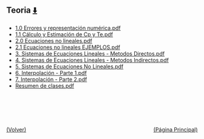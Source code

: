 
<html>
<body>
<h2>Teoria <a href="https://downgit.github.io/#/home?url=https://github.com/Apuntes-FIUBA/Apuntes-Electronica/tree/main/95 - Computación/9504 - Analisis Numerico I/Comision Schwarz-Sosa/Teoria" style="font-size:20px">  ⬇️ </a></h2>
<ul>
    <li><a href="1.0 Errores y representación numérica.pdf">1.0 Errores y representación numérica.pdf</a></li>
    <li><a href="1.1 Cálculo y Estimación de Cp y Te.pdf">1.1 Cálculo y Estimación de Cp y Te.pdf</a></li>
    <li><a href="2.0 Ecuaciones no lineales.pdf">2.0 Ecuaciones no lineales.pdf</a></li>
    <li><a href="2.1 Ecuaciones no lineales EJEMPLOS.pdf">2.1 Ecuaciones no lineales EJEMPLOS.pdf</a></li>
    <li><a href="3. Sistemas de Ecuaciones Lineales - Metodos Directos.pdf">3. Sistemas de Ecuaciones Lineales - Metodos Directos.pdf</a></li>
    <li><a href="4. Sistemas de Ecuaciones Lineales - Metodos Indirectos.pdf">4. Sistemas de Ecuaciones Lineales - Metodos Indirectos.pdf</a></li>
    <li><a href="5.  Sistemas de Ecuaciones No Lineales.pdf">5.  Sistemas de Ecuaciones No Lineales.pdf</a></li>
    <li><a href="6. Interpolación - Parte 1.pdf">6. Interpolación - Parte 1.pdf</a></li>
    <li><a href="7. Interpolación - Parte 2.pdf">7. Interpolación - Parte 2.pdf</a></li>
    <li><a href="Resumen de clases.pdf">Resumen de clases.pdf</a></li>
</ul>
</body>
</html>




























<br><br><br><br><br><a href="/" style="float: left">(Volver)</a> <a href="/../../../../../" style="float: right">(Página Principal)</a>
